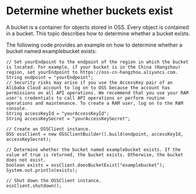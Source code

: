 # Determine whether buckets exist

A bucket is a container for objects stored in OSS. Every object is contained in a bucket. This topic describes how to determine whether a bucket exists.

The following code provides an example on how to determine whether a bucket named examplebucket exists:

```
// Set yourEndpoint to the endpoint of the region in which the bucket is located. For example, if your bucket is in the China (Hangzhou) region, set yourEndpoint to https://oss-cn-hangzhou.aliyuncs.com.
String endpoint = "yourEndpoint";
// Security risks may arise if you use the AccessKey pair of an Alibaba Cloud account to log on to OSS because the account has permissions on all API operations. We recommend that you use your RAM user's credentials to call API operations or perform routine operations and maintenance. To create a RAM user, log on to the RAM console.
String accessKeyId = "yourAccessKeyId";
String accessKeySecret = "yourAccessKeySecret";

// Create an OSSClient instance.
OSS ossClient = new OSSClientBuilder().build(endpoint, accessKeyId, accessKeySecret);

// Determine whether the bucket named examplebucket exists. If the value of true is returned, the bucket exists. Otherwise, the bucket does not exist.
boolean exists = ossClient.doesBucketExist("examplebucket");
System.out.println(exists);

// Shut down the OSSClient instance.
ossClient.shutdown();            
```

